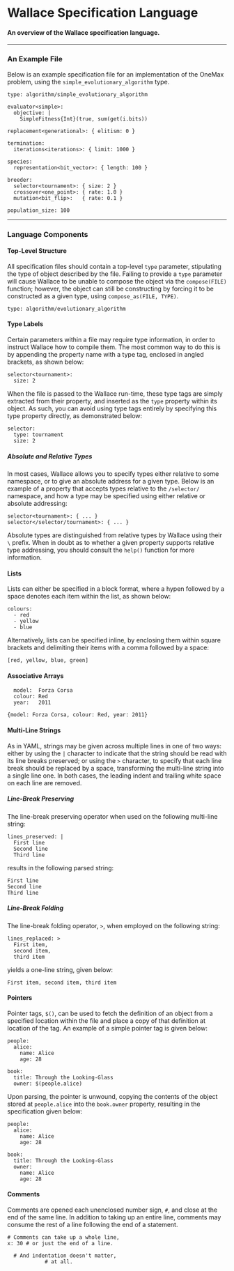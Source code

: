 # Wallace Specification Language
#### An overview of the Wallace specification language.

--------------------------------------------------------------------------------
### An Example File

Below is an example specification file for an implementation of the OneMax
problem, using the `simple_evolutionary_algorithm` type.

```
type: algorithm/simple_evolutionary_algorithm

evaluator<simple>:
  objective: |
    SimpleFitness{Int}(true, sum(get(i.bits))

replacement<generational>: { elitism: 0 }

termination:
  iterations<iterations>: { limit: 1000 }

species:
  representation<bit_vector>: { length: 100 }

breeder:
  selector<tournament>: { size: 2 }
  crossover<one_point>: { rate: 1.0 } 
  mutation<bit_flip>:   { rate: 0.1 }

population_size: 100
```

--------------------------------------------------------------------------------
### Language Components

#### Top-Level Structure

All specification files should contain a top-level `type` parameter, stipulating
the type of object described by the file. Failing to provide a `type` parameter
will cause Wallace to be unable to compose the object via the `compose(FILE)`
function; however, the object can still be constructing by forcing it to be
constructed as a given type, using `compose_as(FILE, TYPE)`.

```
type: algorithm/evolutionary_algorithm
```

#### Type Labels

Certain parameters within a file may require type information, in order to
instruct Wallace how to compile them. The most common way to do this is by
appending the property name with a type tag, enclosed in angled brackets,
as shown below:

```
selector<tournament>:
  size: 2
```

When the file is passed to the Wallace run-time, these type tags are simply
extracted from their property, and inserted as the `type` property within
its object. As such, you can avoid using type tags entirely by specifying
this type property directly, as demonstrated below:

```
selector:
  type: tournament
  size: 2
```

##### Absolute and Relative Types
In most cases, Wallace allows you to specify types either relative to some
namespace, or to give an absolute address for a given type. Below is an
example of a property that accepts types relative to the
`/selector/` namespace, and how a type may be specified using either
relative or absolute addressing:

```
selector<tournament>: { ... }
selector</selector/tournament>: { ... }
```

Absolute types are distinguished from relative types by Wallace using their
`\` prefix. When in doubt as to whether a given property supports relative
type addressing, you should consult the `help()` function for more information.

#### Lists

Lists can either be specified in a block format, where a hypen followed by
a space denotes each item within the list, as shown below:

```
colours:
  - red
  - yellow
  - blue
```

Alternatively, lists can be specified inline, by enclosing them within square
brackets and delimiting their items with a comma followed by a space:

```
[red, yellow, blue, green]
```

#### Associative Arrays

```
  model:  Forza Corsa
  colour: Red
  year:   2011
```

```
{model: Forza Corsa, colour: Red, year: 2011}
```

#### Multi-Line Strings

As in YAML, strings may be given across multiple lines in one of two ways: either by
using the `|` character to indicate that the string should be read with its line
breaks preserved; or using the `>` character, to specify that each line break should
be replaced by a space, transforming the multi-line string into a single line one.
In both cases, the leading indent and trailing white space on each line are removed.

##### Line-Break Preserving
The line-break preserving operator when used on the following multi-line string:
```
lines_preserved: |
  First line
  Second line
  Third line
```

results in the following parsed string:
```
First line
Second line
Third line
```

##### Line-Break Folding
The line-break folding operator, `>`, when employed on the following
string:
  
```
lines_replaced: >
  First item,
  second item,
  third item
```

yields a one-line string, given below:

```
First item, second item, third item
```

#### Pointers

Pointer tags, `$()`, can be used to fetch the definition of an object from
a specified location within the file and place a copy of that definition at
location of the tag. An example of a simple pointer tag is given below:

```
people:
  alice:
    name: Alice
    age: 28
    
book:
  title: Through the Looking-Glass
  owner: $(people.alice)
```

Upon parsing, the pointer is unwound, copying the contents of the object
stored at `people.alice` into the `book.owner` property, resulting in the
specification given below:

```
people:
  alice:
    name: Alice
    age: 28
    
book:
  title: Through the Looking-Glass
  owner:
    name: Alice
    age: 28
```


#### Comments

Comments are opened each unenclosed number sign, `#`, and close at the
end of the same line. In addition to taking up an entire line, comments
may consume the rest of a line following the end of a statement.


```
# Comments can take up a whole line,
x: 30 # or just the end of a line.

  # And indentation doesn't matter,
            # at all.
```


